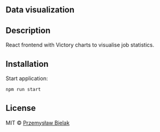 ## Data visualization

## Description  
React frontend with Victory charts to visualise job statistics.  


## Installation
Start application:  
```bash
npm run start
```


## License
MIT © [Przemysław Bielak]()
